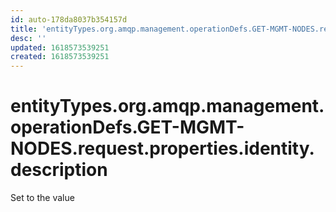 ```yaml
---
id: auto-178da8037b354157d
title: 'entityTypes.org.amqp.management.operationDefs.GET-MGMT-NODES.request.properties.identity.description'
desc: ''
updated: 1618573539251
created: 1618573539251
---
```

# entityTypes.org.amqp.management.operationDefs.GET-MGMT-NODES.request.properties.identity.description

Set to the value 